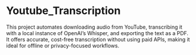 # Youtube_Transcription
This project automates downloading audio from YouTube, transcribing it with a local instance of OpenAI’s Whisper, and exporting the text as a PDF. It offers accurate, cost-free transcription without using paid APIs, making it ideal for offline or privacy-focused workflows.
